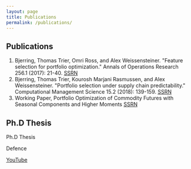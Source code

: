```yaml
---
layout: page
title: Publications
permalink: /publications/
---
```


## Publications

1. Bjerring, Thomas Trier, Omri Ross, and Alex Weissensteiner. "Feature selection for portfolio optimization." Annals of Operations Research 256.1 (2017): 21-40. [SSRN](https://papers.ssrn.com/sol3/papers.cfm?abstract_id=2548800)
2. Bjerring, Thomas Trier, Kourosh Marjani Rasmussen, and Alex Weissensteiner. "Portfolio selection under supply chain predictability." Computational Management Science 15.2 (2018): 139-159. [SSRN](https://papers.ssrn.com/sol3/papers.cfm?abstract_id=2755474)
3. Working Paper, Portfolio Optimization of Commodity Futures with Seasonal Components and Higher Moments [SSRN](hhttps://papers.ssrn.com/sol3/papers.cfm?abstract_id=2869969)

## Ph.D Thesis
Ph.D Thesis

Defence

[YouTube](https://www.youtube.com/watch?v=TccVnTlF2Q0)


